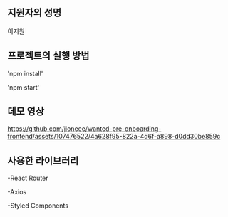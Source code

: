 ## 지원자의 성명

이지원

## 프로젝트의 실행 방법

'npm install'

'npm start'

## 데모 영상



https://github.com/jioneee/wanted-pre-onboarding-frontend/assets/107476522/4a628f95-822a-4d6f-a898-d0dd30be859c



## 사용한 라이브러리

-React Router

-Axios

-Styled Components
